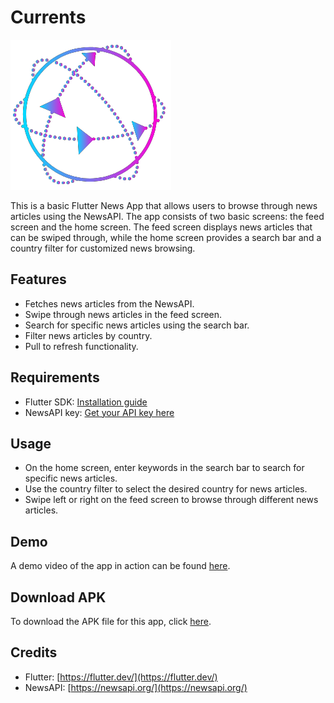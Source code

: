 # Currents

![App Logo](https://raw.githubusercontent.com/mavihS-0/Currents/main/Source%20Code/assets/logo.png)

This is a basic Flutter News App that allows users to browse through news articles using the NewsAPI. The app consists of two basic screens: the feed screen and the home screen. The feed screen displays news articles that can be swiped through, while the home screen provides a search bar and a country filter for customized news browsing.

## Features

- Fetches news articles from the NewsAPI.
- Swipe through news articles in the feed screen.
- Search for specific news articles using the search bar.
- Filter news articles by country.
- Pull to refresh functionality.

## Requirements

- Flutter SDK: [Installation guide](https://flutter.dev/docs/get-started/install)
- NewsAPI key: [Get your API key here](https://newsapi.org/)

## Usage

- On the home screen, enter keywords in the search bar to search for specific news articles.
- Use the country filter to select the desired country for news articles.
- Swipe left or right on the feed screen to browse through different news articles.

## Demo

A demo video of the app in action can be found [here](https://drive.google.com/file/d/1DV3f9rlQ--xTLdssxp1EgTFpFbWQ_pth/view).

## Download APK

To download the APK file for this app, click [here](https://github.com/mavihS-0/Currents/releases/download/v1/Currents.apk).

## Credits

- Flutter: [https://flutter.dev/](https://flutter.dev/)
- NewsAPI: [https://newsapi.org/](https://newsapi.org/)



